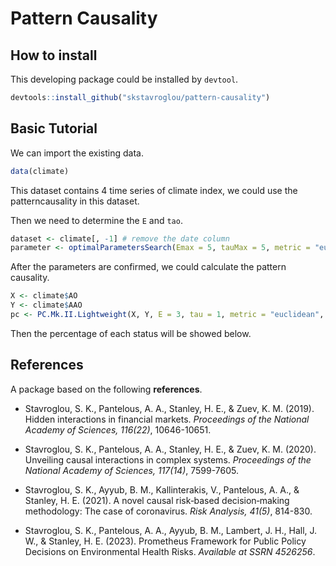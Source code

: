 # Pattern Causality

## How to install

This developing package could be installed by `devtool`.

```R
devtools::install_github("skstavroglou/pattern-causality")
```


## Basic Tutorial

We can import the existing data.

```R
data(climate)
```

This dataset contains 4 time series of climate index, we could use the patterncausality in this dataset.

Then we need to determine the `E` and `tao`.

```R
dataset <- climate[, -1] # remove the date column
parameter <- optimalParametersSearch(Emax = 5, tauMax = 5, metric = "euclidean", dataset = dataset)
```

After the parameters are confirmed, we could calculate the pattern causality.

```R
X <- climate$AO
Y <- climate$AAO
pc <- PC.Mk.II.Lightweight(X, Y, E = 3, tau = 1, metric = "euclidean", h = 2, weighted = TRUE)
```

Then the percentage of each status will be showed below.

## References

A package based on the following **references**.

- Stavroglou, S. K., Pantelous, A. A., Stanley, H. E., & Zuev, K. M. (2019). Hidden interactions in financial markets. *Proceedings of the National Academy of Sciences, 116(22)*, 10646-10651.

- Stavroglou, S. K., Pantelous, A. A., Stanley, H. E., & Zuev, K. M. (2020). Unveiling causal interactions in complex systems. *Proceedings of the National Academy of Sciences, 117(14)*, 7599-7605.

- Stavroglou, S. K., Ayyub, B. M., Kallinterakis, V., Pantelous, A. A., & Stanley, H. E. (2021). A novel causal risk‐based decision‐making methodology: The case of coronavirus. *Risk Analysis, 41(5)*, 814-830.

- Stavroglou, S. K., Pantelous, A. A., Ayyub, B. M., Lambert, J. H., Hall, J. W., & Stanley, H. E. (2023). Prometheus Framework for Public Policy Decisions on Environmental Health Risks. *Available at SSRN 4526256*.
